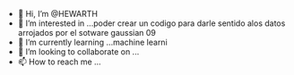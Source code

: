 - 👋 Hi, I’m @HEWARTH
- 👀 I’m interested in ...poder crear un codigo para darle sentido alos datos arrojados por el sotware  gaussian 09
- 🌱 I’m currently learning ...machine learni
- 💞️ I’m looking to collaborate on ...
- 📫 How to reach me ...

<!---
HEWARTH/HEWARTH is a ✨ special ✨ repository because its `README.md` (this file) appears on your GitHub profile.
You can click the Preview link to take a look at your changes.
--->
